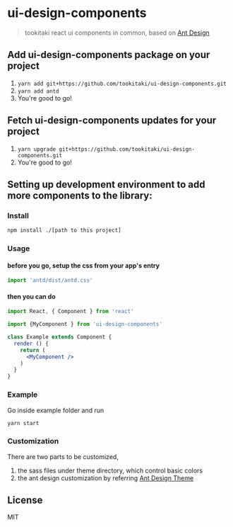 # ui-design-components

> tookitaki react ui components in common, based on [Ant Design](https://ant.design)

## Add ui-design-components package on your project
1. `yarn add git+https://github.com/tookitaki/ui-design-components.git`
2. `yarn add antd`
3. You're good to go!

## Fetch ui-design-components updates for your project
1. `yarn upgrade git+https://github.com/tookitaki/ui-design-components.git`
2. You're good to go!

## Setting up development environment to add more components to the library:

### Install

```bash
npm install ./[path to this project]
```

### Usage

#### before you go, setup the css from your app's entry

```js
import 'antd/dist/antd.css'
```

#### then you can do

```jsx
import React, { Component } from 'react'

import {MyComponent } from 'ui-design-components'

class Example extends Component {
  render () {
    return (
      <MyComponent />
    )
  }
}
```

### Example

Go inside example folder and run

```bash
yarn start
```

### Customization

There are two parts to be customized,
1. the sass files under theme directory, which control basic colors
2. the ant design customization by referring [Ant Design Theme](https://ant.design/docs/react/customize-theme)

## License

MIT
